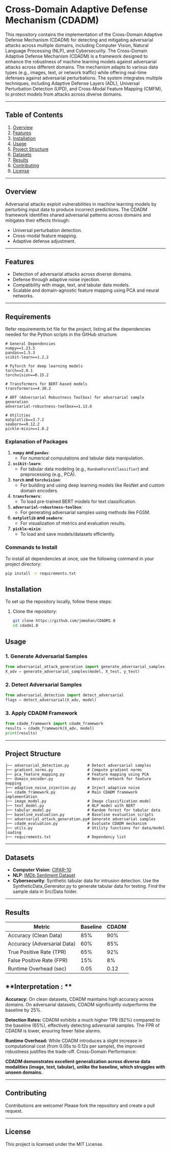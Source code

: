 # Cross-Domain Adaptive Defense Mechanism (CDADM)

This repository contains the implementation of the Cross-Domain Adaptive Defense Mechanism (CDADM) for detecting and mitigating adversarial attacks across multiple domains, including Computer Vision, Natural Language Processing (NLP), and Cybersecurity.
The Cross-Domain Adaptive Defense Mechanism (CDADM) is a framework designed to enhance the robustness of machine learning models against adversarial attacks across different domains. The mechanism adapts to various data types (e.g., images, text, or network traffic) while offering real-time defenses against adversarial perturbations. The system integrates multiple techniques, including Adaptive Defense Layers (ADL), Universal Perturbation Detection (UPD), and Cross-Modal Feature Mapping (CMFM), to protect models from attacks across diverse domains.

---

## **Table of Contents**
1. [Overview](#overview)
2. [Features](#features)
3. [Installation](#installation)
4. [Usage](#usage)
5. [Project Structure](#project-structure)
6. [Datasets](#datasets)
7. [Results](#results)
8. [Contributing](#contributing)
9. [License](#license)

---

## **Overview**
Adversarial attacks exploit vulnerabilities in machine learning models by perturbing input data to produce incorrect predictions. The CDADM framework identifies shared adversarial patterns across domains and mitigates their effects through:
- Universal perturbation detection.
- Cross-modal feature mapping.
- Adaptive defense adjustment.

---

## **Features**
- Detection of adversarial attacks across diverse domains.
- Defense through adaptive noise injection.
- Compatibility with image, text, and tabular data models.
- Scalable and domain-agnostic feature mapping using PCA and neural networks.

---

## **Requirements**
Refer requirements.txt file for the project, listing all the dependencies needed for the Python scripts in the GitHub structure

```plaintext
# General Dependencies
numpy==1.23.5
pandas==1.5.3
scikit-learn==1.2.2

# PyTorch for deep learning models
torch==2.0.1
torchvision==0.15.2

# Transformers for BERT-based models
transformers==4.30.2

# ART (Adversarial Robustness Toolbox) for adversarial sample generation
adversarial-robustness-toolbox==1.13.0

# Utilities
matplotlib==3.7.2
seaborn==0.12.2
pickle-mixin==1.0.2
```

### Explanation of Packages
1. **`numpy` and `pandas`**:
   - For numerical computations and tabular data manipulation.
2. **`scikit-learn`**:
   - For tabular data modeling (e.g., `RandomForestClassifier`) and preprocessing (e.g., PCA).
3. **`torch` and `torchvision`**:
   - For building and using deep learning models like ResNet and custom domain encoders.
4. **`transformers`**:
   - To load pre-trained BERT models for text classification.
5. **`adversarial-robustness-toolbox`**:
   - For generating adversarial samples using methods like FGSM.
6. **`matplotlib` and `seaborn`**:
   - For visualization of metrics and evaluation results.
7. **`pickle-mixin`**:
   - To load and save models/datasets efficiently.

### Commands to Install
To install all dependencies at once, use the following command in your project directory:

```bash
pip install -r requirements.txt
```


## **Installation**
To set up the repository locally, follow these steps:

1. Clone the repository:
   ```bash
   git clone https://github.com/jmmohan/CDADM1.0
   cd cdadm1.0


## **Usage**

### 1. Generate Adversarial Samples
```python
from adversarial_attack_generation import generate_adversarial_samples
X_adv = generate_adversarial_samples(model, X_test, y_test)
```

### 2. Detect Adversarial Samples
```python
from adversarial_detection import detect_adversarial
flags = detect_adversarial(X_adv, model)
```

### 3. Apply CDADM Framework
```python
from cdadm_framework import cdadm_framework
results = cdadm_framework(X_adv, model)
print(results)
```

---

## **Project Structure**
```
├── adversarial_detection.py        # Detect adversarial samples
├── gradient_norms.py               # Compute gradient norms
├── pca_feature_mapping.py          # Feature mapping using PCA
├── domain_encoder.py               # Neural network for feature mapping
├── adaptive_noise_injection.py     # Inject adaptive noise
├── cdadm_framework.py              # Main CDADM framework implementation
├── image_model.py                  # Image classification model
├── text_model.py                   # NLP model with BERT
├── tabular_model.py                # Random forest for tabular data
├── baseline_evaluation.py          # Baseline evaluation scripts
├── adversarial_attack_generation.py# Generate adversarial samples
├── cdadm_evaluation.py             # Evaluate CDADM mechanism
├── utils.py                        # Utility functions for data/model loading
├── requirements.txt                # Dependency list
```

---

## **Datasets**
- **Computer Vision**: [CIFAR-10](https://www.cs.toronto.edu/~kriz/cifar.html)
- **NLP**: [IMDb Sentiment Dataset](https://ai.stanford.edu/~amaas/data/sentiment/)
- **Cybersecurity**: Synthetic tabular data for intrusion detection. Use the SyntheticData_Generator.py to generate tabular data for testing.  Find the sample data in Src/Data folder.  

---

## **Results**
| Metric                  | Baseline     | CDADM        |
|-------------------------|--------------|--------------|
| Accuracy (Clean Data)   | 85%          | 90%          |
| Accuracy (Adversarial Data) | 60%      | 85%          |
| True Positive Rate (TPR)| 65%          | 92%          |
| False Positive Rate (FPR)| 15%         | 8%           |
| Runtime Overhead (sec)  | 0.05         | 0.12         |

## **Interpretation : **
**Accuracy:**
On clean datasets, CDADM maintains high accuracy across domains.
On adversarial datasets, CDADM significantly outperforms the baseline by 25%.

**Detection Rates:**
CDADM exhibits a much higher TPR (92%) compared to the baseline (65%), effectively detecting adversarial samples.
The FPR of CDADM is lower, ensuring fewer false alarms.

**Runtime Overhead:**
While CDADM introduces a slight increase in computational cost (from 0.05s to 0.12s per sample), the improved robustness justifies the trade-off.
Cross-Domain Performance:

**CDADM demonstrates excellent generalization across diverse data modalities (image, text, tabular), unlike the baseline, which struggles with unseen domains.**

---

## **Contributing**
Contributions are welcome! Please fork the repository and create a pull request.

---

## **License**
This project is licensed under the MIT License.
```


